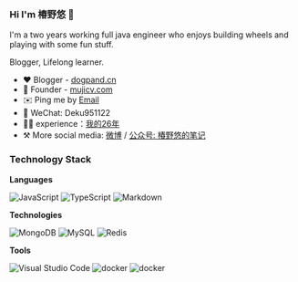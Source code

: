 ### Hi I'm 椿野悠 👋



I'm a two years working full java engineer who enjoys building wheels and playing with some fun stuff.

Blogger, Lifelong learner. 

- ❤ Blogger - [dogpand.cn](https://dogpanda.cn)
- 📝 Founder - [mujicv.com](https://www.mujicv.com)
- ✉️ Ping me by [Email](mailto:lfh757362813@gmail.com)
- 💬 WeChat: Deku951122
- 👨‍💻 experience：<a href="" target="_blank">我的26年</a>
- ⚒ More social media: [微博](https://weibo.com/u/5405291538) / [公众号: 椿野悠的笔记](http://mp.weixin.qq.com/mp/getmasssendmsg?__biz=MzkyOTIxMDAzNw==#wechat_webview_type=1&wechat_redirect)

### Technology Stack

**Languages**

![JavaScript](https://img.shields.io/badge/JavaScript-%23323330.svg?logo=javascript&logoColor=%23F7DF1E&style=flat-square)
![TypeScript](https://img.shields.io/badge/Typescript-%23007acc.svg?logo=typescript&logoColor=white&style=flat-square)
![Markdown](https://img.shields.io/badge/-Markdown-000?&logo=Markdown)

**Technologies**

<img src="https://img.shields.io/badge/Mongodb-%234ea94b.svg?logo=Mongodb&logoColor=white&style=flat-square" alt="MongoDB" /> <img src="https://img.shields.io/badge/Mysql-%234479a1.svg?logo=MySQL&logoColor=white&style=flat-square" alt="MySQL" /> <img src="https://img.shields.io/badge/Redis-%23a51f17.svg?logo=redis&logoColor=white&style=flat-square" alt="Redis" />

**Tools**

 <img src="https://img.shields.io/badge/Visual%20studio%20code-%230078d7.svg?logo=visual-studio-code&logoColor=white&style=flat-square" alt="Visual Studio Code" /> <img src="https://img.shields.io/badge/Docker-%23000000.svg?logo=Docker&logoColor=blue&style=flat-square" alt="docker" /> <img src="https://img.shields.io/badge/Github-%23000000.svg?logo=github&logoColor=white&style=flat-square" alt="docker" /> 
